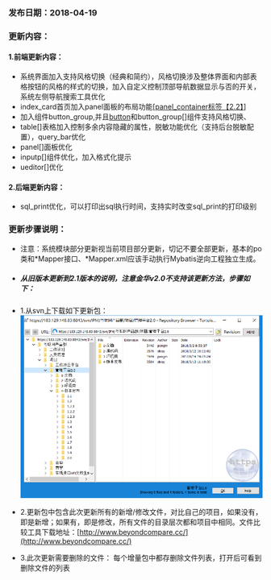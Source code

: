 ### 发布日期：2018-04-19

### 更新内容：

#### 1.前端更新内容：
* 系统界面加入支持风格切换（经典和简约），风格切换涉及整体界面和内部表格按钮的风格的样式的切换，加入自定义控制顶部导航数据显示与否的开关，系统左侧导航搜索工具优化
* index_card首页加入panel面板的布局功能[[panel\_container标签【2.2】](/ji-ben-biao-dan-kong-jian/panelcontainer-biao-qian-3010-2-2.md)]
* 加入组件button_group,并且[button](ji-ben-biao-dan-kong-jian/buttonbiao-qian-3010-shi-3011.md)和button_group[]组件支持风格切换、
* table[]表格加入控制多余内容隐藏的属性，脱敏功能优化（支持后台脱敏配置），query_bar优化
* panel[]面板优化
* inputp[]组件优化，加入格式化提示
* ueditor[]优化
#### 2.后端更新内容：
* sql_print优化，可以打印出sql执行时间，支持实时改变sql_print的打印级别
### 更新步骤说明：
* 注意：系统模块部分更新视当前项目部分更新，切记不要全部更新，基本的po类和\*Mapper接口、\*Mapper.xml应该手动执行Mybatis逆向工程独立生成。
* ##### 从旧版本更新到2.1版本的说明，注意金华v2.0不支持该更新方法，步骤如下：
* 1.从svn上下载如下更新包：  
![](/assets/v2.0-1.png)
* 2.更新包中包含此次更新所有的新增/修改文件，对比自己的项目，如果没有，即是新增；如果有，即是修改，所有文件的目录层次都和项目中相同。文件比较工具下载地址：[http://www.beyondcompare.cc/](http://www.beyondcompare.cc/)

* 3.此次更新需要删除的文件：
  每个增量包中都存删除文件列表，打开后可看到删除文件的列表














